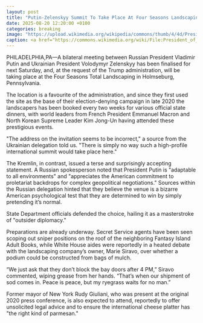 ```yaml
---
layout: post
title: "Putin-Zelenskyy Summit To Take Place At Four Seasons Landscaping"
date: 2025-08-20 12:20:00 +0100
categories: breaking
image: "https://upload.wikimedia.org/wikipedia/commons/thumb/4/4d/President_of_Ukraine_Volodymyr_Zelenskyy_makes_a_speech_in_the_National_Assembly_of_the_Republic_of_Korea.jpg/512px-President_of_Ukraine_Volodymyr_Zelenskyy_makes_a_speech_in_the_National_Assembly_of_the_Republic_of_Korea.jpg?20220411215405"
caption: <a href="https://commons.wikimedia.org/wiki/File:President_of_Ukraine_Volodymyr_Zelenskyy_makes_a_speech_in_the_National_Assembly_of_the_Republic_of_Korea.jpg">President.gov.ua</a>, <a href="https://creativecommons.org/licenses/by/4.0">CC BY 4.0</a>, via Wikimedia Commons
---
```



PHILADELPHIA,PA—A bilateral meeting between Russian President Vladimir Putin and Ukrainian President Volodymyr Zelenskyy has been finalised for next Saturday, and, at the request of the Trump administration, will be taking place at the Four Seasons Total Landscaping in Holmseburg, Pennsylvania.

The location is a favourite of the administration, and since they first used the site as the base of their election-denying campaign in late 2020 the landscapers has been booked every two weeks for various official state dinners, with world leaders from French President Emmanuel Macron and North Korean Supreme Leader Kim Jong-Un having attended these prestigious events.

"The address on the invitation seems to be incorrect," a source from the Ukrainian delegation told us. "There is simply no way such a high-profile international summit would take place here."

The Kremlin, in contrast, issued a terse and surprisingly accepting statement. A Russian spokesperson noted that President Putin is "adaptable to all environments" and "appreciates the American commitment to proletariat backdrops for complex geopolitical negotiations." Sources within the Russian delegation hinted that they believe the venue is a bizarre American psychological test that they are determined to win by simply pretending it’s normal.

State Department officials defended the choice, hailing it as a masterstroke of "outsider diplomacy."

Preparations are already underway. Secret Service agents have been seen scoping out sniper positions on the roof of the neighboring Fantasy Island Adult Books, while White House aides were reportedly in a heated debate with the landscaping company’s owner, Marie Siravo, over whether a podium could be constructed from bags of mulch.

“We just ask that they don’t block the bay doors after 4 PM,” Siravo commented, wiping grease from her hands. “That’s when our shipment of sod comes in. Peace is peace, but my ryegrass waits for no man.”

Former mayor of New York Rudy Giuliani, who was present at the original 2020 press conference, is also expected to attend, reportedly to offer unsolicited legal advice and to ensure the international cheese platter has "the right kind of parmesan."